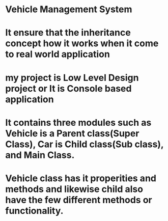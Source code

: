 # Vehicle Management System
# It ensure that the inheritance concept how it works when it come to real world application
# my project is Low Level Design project or It is Console based application
# It contains three modules such as Vehicle is a Parent class(Super Class), Car is Child class(Sub class), and Main Class.
# Vehicle class has it properities and methods and likewise child also have the few different methods or functionality.
